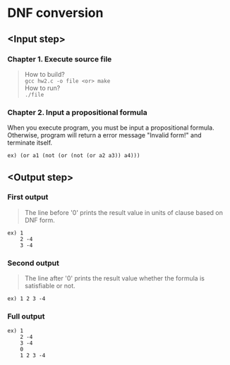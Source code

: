 # DNF conversion

## \<Input step>

### Chapter 1. Execute source file
> How to build?<br/>
`gcc hw2.c -o file <or> make`<br/>
> How to run? <br/>
`./file`

### Chapter 2. Input a propositional formula
When you execute program, you must be input a propositional formula. 
Otherwise, program will return a error message "Invalid form!" and terminate itself.
```
ex) (or a1 (not (or (not (or a2 a3)) a4)))
```
## \<Output step>

### First output 
> The line before '0' prints the result value in units of clause based on DNF form.
```
ex) 1
    2 -4
    3 -4
```
### Second output
> The line after '0' prints the result value whether the formula is satisfiable or not.
```
ex) 1 2 3 -4
```
### Full output
```
ex) 1
    2 -4
    3 -4
    0
    1 2 3 -4
```
